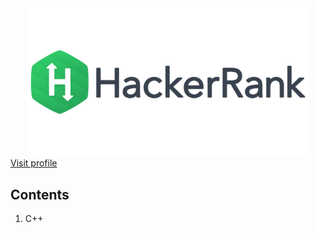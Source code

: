 <div align="center">
    <img src="hackerrank-logo.png" width="450" height="auto" />
</div>
<a href="https://www.hackerrank.com/sk_07" target="_blank">Visit profile</a>

## Contents
1. C++


